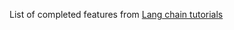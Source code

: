 List of completed features from [Lang chain tutorials](https://python.langchain.com/docs/tutorials/)
